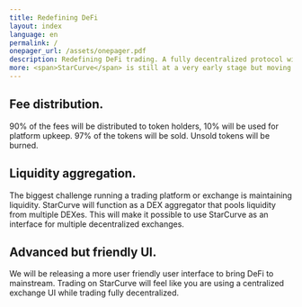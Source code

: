```yaml
---
title: Redefining DeFi
layout: index
language: en
permalink: /
onepager_url: /assets/onepager.pdf
description: Redefining DeFi trading. A fully decentralized protocol with a more advanced DeFi swap interface including a fair fee distribution system and advanced matching engine.
more: <span>StarCurve</span> is still at a very early stage but moving fast. For latest updates refer to our social media channels listed below.
---
```


<div class="main-right__top">
    <h2>Fee distribution.</h2>
    <p>
      90% of the fees will be distributed to token holders, 10% will be
      used for platform upkeep. 97% of the tokens will be sold. 
      Unsold tokens will be burned.
    </p>
</div>
<div class="main-right__mid">
    <h2>Liquidity aggregation.</h2>
    <p>
      The biggest challenge running a trading platform or exchange is maintaining liquidity. 
      StarCurve will function as a DEX aggregator that pools liquidity from multiple DEXes. This will make it possible to use StarCurve as an interface for multiple decentralized exchanges. 
    </p>
</div>
<div class="main-right__bottom">
    <h2>Advanced but friendly UI.</h2>
    <p>
      We will be releasing a more user friendly user interface to bring
      DeFi to mainstream. Trading on StarCurve will feel like you are
      using a centralized exchange UI while trading fully decentralized.
    </p>
</div>
